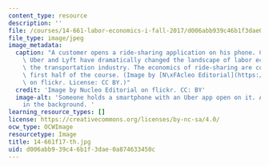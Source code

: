 ```yaml
---
content_type: resource
description: ''
file: /courses/14-661-labor-economics-i-fall-2017/d006abb939c46b1f3dae0a874633450c_14-661f17-th.jpg
file_type: image/jpeg
image_metadata:
  caption: "A customer opens a ride-sharing application on his phone. Companies like\
    \ Uber and Lyft have dramatically changed the landscape of labor economics in\
    \ the transportation industry. The economics of ride-sharing are covered in the\
    \ first half of the course. (Image by [N\xFAcleo Editorial](https://www.flickr.com/photos/132115055@N04/26007325692/in/dateposted/)\
    \ on flickr. License: CC BY.)"
  credit: 'Image by Nucleo Editorial on flickr. CC: BY'
  image-alt: 'Someone holds a smartphone with an Uber app open on it. A taxi is seen
    in the background. '
learning_resource_types: []
license: https://creativecommons.org/licenses/by-nc-sa/4.0/
ocw_type: OCWImage
resourcetype: Image
title: 14-661f17-th.jpg
uid: d006abb9-39c4-6b1f-3dae-0a874633450c
---
```

